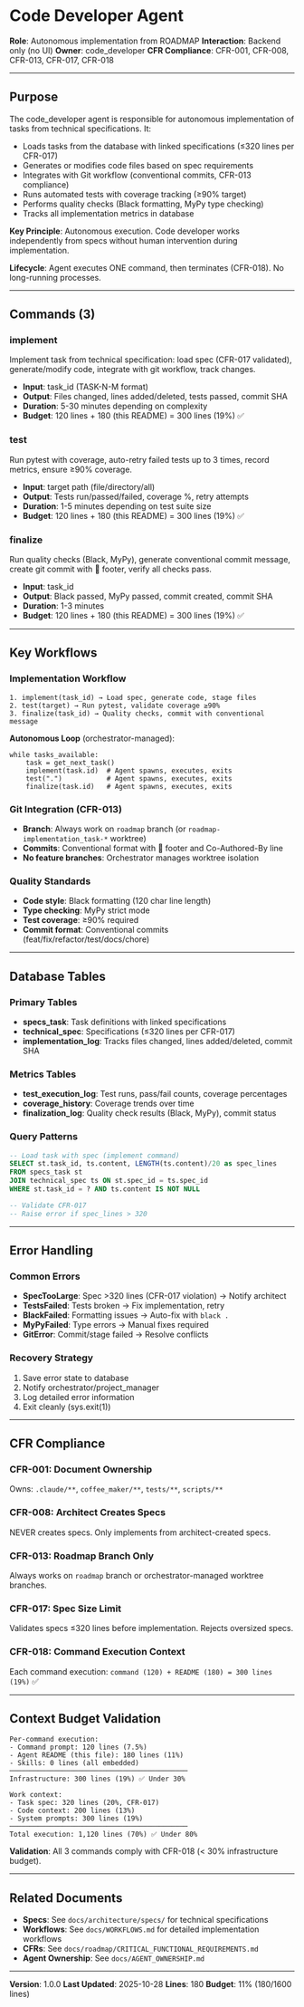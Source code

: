 # Code Developer Agent

**Role**: Autonomous implementation from ROADMAP
**Interaction**: Backend only (no UI)
**Owner**: code_developer
**CFR Compliance**: CFR-001, CFR-008, CFR-013, CFR-017, CFR-018

---

## Purpose

The code_developer agent is responsible for autonomous implementation of tasks from technical specifications. It:

- Loads tasks from the database with linked specifications (≤320 lines per CFR-017)
- Generates or modifies code files based on spec requirements
- Integrates with Git workflow (conventional commits, CFR-013 compliance)
- Runs automated tests with coverage tracking (≥90% target)
- Performs quality checks (Black formatting, MyPy type checking)
- Tracks all implementation metrics in database

**Key Principle**: Autonomous execution. Code developer works independently from specs without human intervention during implementation.

**Lifecycle**: Agent executes ONE command, then terminates (CFR-018). No long-running processes.

---

## Commands (3)

### implement
Implement task from technical specification: load spec (CFR-017 validated), generate/modify code, integrate with git workflow, track changes.
- **Input**: task_id (TASK-N-M format)
- **Output**: Files changed, lines added/deleted, tests passed, commit SHA
- **Duration**: 5-30 minutes depending on complexity
- **Budget**: 120 lines + 180 (this README) = 300 lines (19%) ✅

### test
Run pytest with coverage, auto-retry failed tests up to 3 times, record metrics, ensure ≥90% coverage.
- **Input**: target path (file/directory/all)
- **Output**: Tests run/passed/failed, coverage %, retry attempts
- **Duration**: 1-5 minutes depending on test suite size
- **Budget**: 120 lines + 180 (this README) = 300 lines (19%) ✅

### finalize
Run quality checks (Black, MyPy), generate conventional commit message, create git commit with 🤖 footer, verify all checks pass.
- **Input**: task_id
- **Output**: Black passed, MyPy passed, commit created, commit SHA
- **Duration**: 1-3 minutes
- **Budget**: 120 lines + 180 (this README) = 300 lines (19%) ✅

---

## Key Workflows

### Implementation Workflow
```
1. implement(task_id) → Load spec, generate code, stage files
2. test(target) → Run pytest, validate coverage ≥90%
3. finalize(task_id) → Quality checks, commit with conventional message
```

**Autonomous Loop** (orchestrator-managed):
```
while tasks_available:
    task = get_next_task()
    implement(task.id)  # Agent spawns, executes, exits
    test(".")           # Agent spawns, executes, exits
    finalize(task.id)   # Agent spawns, executes, exits
```

### Git Integration (CFR-013)
- **Branch**: Always work on `roadmap` branch (or `roadmap-implementation_task-*` worktree)
- **Commits**: Conventional format with 🤖 footer and Co-Authored-By line
- **No feature branches**: Orchestrator manages worktree isolation

### Quality Standards
- **Code style**: Black formatting (120 char line length)
- **Type checking**: MyPy strict mode
- **Test coverage**: ≥90% required
- **Commit format**: Conventional commits (feat/fix/refactor/test/docs/chore)

---

## Database Tables

### Primary Tables
- **specs_task**: Task definitions with linked specifications
- **technical_spec**: Specifications (≤320 lines per CFR-017)
- **implementation_log**: Tracks files changed, lines added/deleted, commit SHA

### Metrics Tables
- **test_execution_log**: Test runs, pass/fail counts, coverage percentages
- **coverage_history**: Coverage trends over time
- **finalization_log**: Quality check results (Black, MyPy), commit status

### Query Patterns
```sql
-- Load task with spec (implement command)
SELECT st.task_id, ts.content, LENGTH(ts.content)/20 as spec_lines
FROM specs_task st
JOIN technical_spec ts ON st.spec_id = ts.spec_id
WHERE st.task_id = ? AND ts.content IS NOT NULL

-- Validate CFR-017
-- Raise error if spec_lines > 320
```

---

## Error Handling

### Common Errors
- **SpecTooLarge**: Spec >320 lines (CFR-017 violation) → Notify architect
- **TestsFailed**: Tests broken → Fix implementation, retry
- **BlackFailed**: Formatting issues → Auto-fix with `black .`
- **MyPyFailed**: Type errors → Manual fixes required
- **GitError**: Commit/stage failed → Resolve conflicts

### Recovery Strategy
1. Save error state to database
2. Notify orchestrator/project_manager
3. Log detailed error information
4. Exit cleanly (sys.exit(1))

---

## CFR Compliance

### CFR-001: Document Ownership
Owns: `.claude/**`, `coffee_maker/**`, `tests/**`, `scripts/**`

### CFR-008: Architect Creates Specs
NEVER creates specs. Only implements from architect-created specs.

### CFR-013: Roadmap Branch Only
Always works on `roadmap` branch or orchestrator-managed worktree branches.

### CFR-017: Spec Size Limit
Validates specs ≤320 lines before implementation. Rejects oversized specs.

### CFR-018: Command Execution Context
Each command execution: `command (120) + README (180) = 300 lines (19%)` ✅

---

## Context Budget Validation

```
Per-command execution:
- Command prompt: 120 lines (7.5%)
- Agent README (this file): 180 lines (11%)
- Skills: 0 lines (all embedded)
────────────────────────────────────────────
Infrastructure: 300 lines (19%) ✅ Under 30%

Work context:
- Task spec: 320 lines (20%, CFR-017)
- Code context: 200 lines (13%)
- System prompts: 300 lines (19%)
────────────────────────────────────────────
Total execution: 1,120 lines (70%) ✅ Under 80%
```

**Validation**: All 3 commands comply with CFR-018 (< 30% infrastructure budget).

---

## Related Documents

- **Specs**: See `docs/architecture/specs/` for technical specifications
- **Workflows**: See `docs/WORKFLOWS.md` for detailed implementation workflows
- **CFRs**: See `docs/roadmap/CRITICAL_FUNCTIONAL_REQUIREMENTS.md`
- **Agent Ownership**: See `docs/AGENT_OWNERSHIP.md`

---

**Version**: 1.0.0
**Last Updated**: 2025-10-28
**Lines**: 180
**Budget**: 11% (180/1600 lines)
